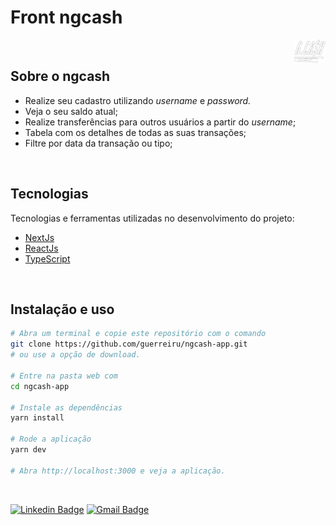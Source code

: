 # Front ngcash

<img align="right" src="src/assets/logo.png" width="10%" alt="NG CASH">

<br>

## Sobre o ngcash

- Realize seu cadastro utilizando *username* e *password.*
- Veja o seu saldo atual;
- Realize transferências para outros usuários a partir do *username*;
- Tabela com os detalhes de todas as suas transações;
- Filtre por data da transação ou tipo;

<br>

## Tecnologias

Tecnologias e ferramentas utilizadas no desenvolvimento do projeto:

- [NextJs](https://nextjs.org/)
- [ReactJs](https://pt-br.reactjs.org/)
- [TypeScript](https://www.typescriptlang.org/)

<br>

## Instalação e uso

```bash
# Abra um terminal e copie este repositório com o comando
git clone https://github.com/guerreiru/ngcash-app.git
# ou use a opção de download.

# Entre na pasta web com 
cd ngcash-app

# Instale as dependências
yarn install

# Rode a aplicação
yarn dev

# Abra http://localhost:3000 e veja a aplicação.
```

<br>

[![Linkedin Badge](https://img.shields.io/badge/-Fernando%20Guerreiro-1293d2?style=flat-square&logo=Linkedin&logoColor=white&link=https://www.linkedin.com/in/guerreiru/)](https://www.linkedin.com/in/guerreiru/) 
[![Gmail Badge](https://img.shields.io/badge/-dev.fernandoguerreiro@gmail.com-EA4335?style=flat-square&logo=Gmail&logoColor=white&link=mailto:dev.fernandoguerreiro@gmail.com)](mailto:dev.fernandoguerreiro@gmail.com)

